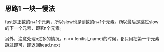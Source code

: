 ## 思路1 一块一慢法

fast是正数的n+1个元素，所以slow也是倒数的n+1个元素。所以最后是跳过slow的下一个元素，即第n个元素。

另外，注意处理n过多的情况。n >= len(list_name)的时候，都只用把第一个元素跳过即可，即返回head.next